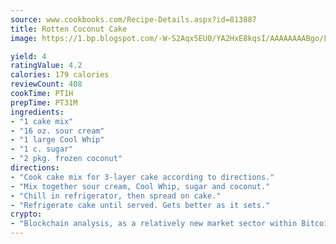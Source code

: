 ```yaml
---
source: www.cookbooks.com/Recipe-Details.aspx?id=813887
title: Rotten Coconut Cake
image: https://1.bp.blogspot.com/-W-S2Aqx5EU0/YA2HxE8kqsI/AAAAAAAABgo/LNxJ2X_rvYgPNsplYMgQNjuwxaZ0e3pQQCLcBGAsYHQ/s320/17.png

yield: 4
ratingValue: 4.2
calories: 179 calories
reviewCount: 408
cookTime: PT1H
prepTime: PT31M
ingredients:
- "1 cake mix"
- "16 oz. sour cream"
- "1 large Cool Whip"
- "1 c. sugar"
- "2 pkg. frozen coconut"
directions:
- "Cook cake mix for 3-layer cake according to directions."
- "Mix together sour cream, Cool Whip, sugar and coconut."
- "Chill in refrigerator, then spread on cake."
- "Refrigerate cake until served. Gets better as it sets."
crypto:
- "Blockchain analysis, as a relatively new market sector within Bitcoin, demonstrates the weakness of pseudonymity."
---
```

